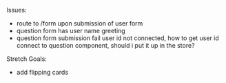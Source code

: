 Issues:
- route to /form upon submission of user form
- question form has user name greeting
- question form submission fail user id not connected, how to get user id connect to question component, should i put it up in the store?

Stretch Goals:
- add flipping cards